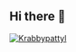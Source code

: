 ## Hi there 👋
[![Krabbypattyl](https://github-readme-stats.vercel.app/api?username=Krabbypattyl)](https://github.com/anuraghazra/github-readme-stats)

<!--
**Krabbypattyl/Krabbypattyl** is a ✨ _special_ ✨ repository because its `README.md` (this file) appears on your GitHub profile.

Here are some ideas to get you started:

- 🔭 I’m currently working on ...
- 🌱 I’m currently learning ...
- 👯 I’m looking to collaborate on ...
- 🤔 I’m looking for help with ...
- 💬 Ask me about ...
- 📫 How to reach me: ...
- 😄 Pronouns: ...
- ⚡ Fun fact: ...
-->
